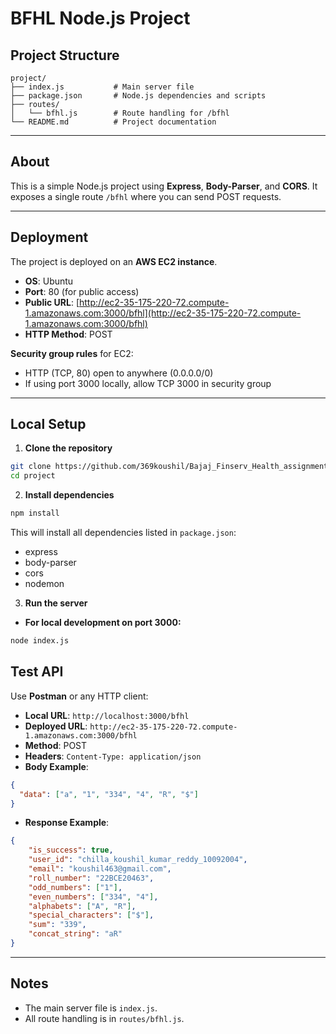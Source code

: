 # BFHL Node.js Project
## Project Structure
```
project/
├── index.js           # Main server file
├── package.json       # Node.js dependencies and scripts
├── routes/
│   └── bfhl.js        # Route handling for /bfhl
└── README.md          # Project documentation
```
---

## About

This is a simple Node.js project using **Express**, **Body-Parser**, and **CORS**.
It exposes a single route `/bfhl` where you can send POST requests.

---

## Deployment

The project is deployed on an **AWS EC2 instance**.

* **OS**: Ubuntu
* **Port**: 80 (for public access)
* **Public URL**: [http://ec2-35-175-220-72.compute-1.amazonaws.com:3000/bfhl](http://ec2-35-175-220-72.compute-1.amazonaws.com:3000/bfhl)
* **HTTP Method**: POST

**Security group rules** for EC2:

* HTTP (TCP, 80) open to anywhere (0.0.0.0/0)
* If using port 3000 locally, allow TCP 3000 in security group

---

## Local Setup

1. **Clone the repository**

```bash
git clone https://github.com/369koushil/Bajaj_Finserv_Health_assignment_22bce20463.git
cd project
```

2. **Install dependencies**

```bash
npm install
```

This will install all dependencies listed in `package.json`:

* express
* body-parser
* cors
* nodemon
3. **Run the server**


* **For local development on port 3000:**

```bash
node index.js
```

## Test API

Use **Postman** or any HTTP client:

* **Local URL**: `http://localhost:3000/bfhl`
* **Deployed URL**: `http://ec2-35-175-220-72.compute-1.amazonaws.com:3000/bfhl`
* **Method**: POST
* **Headers**: `Content-Type: application/json`
* **Body Example**:

```json
{
  "data": ["a", "1", "334", "4", "R", "$"]
}
```

* **Response Example**:

```json
{
    "is_success": true,
    "user_id": "chilla_koushil_kumar_reddy_10092004",
    "email": "koushil463@gmail.com",
    "roll_number": "22BCE20463",
    "odd_numbers": ["1"],
    "even_numbers": ["334", "4"],
    "alphabets": ["A", "R"],
    "special_characters": ["$"],
    "sum": "339",
    "concat_string": "aR"
}

```
---

## Notes

* The main server file is `index.js`.
* All route handling is in `routes/bfhl.js`.

